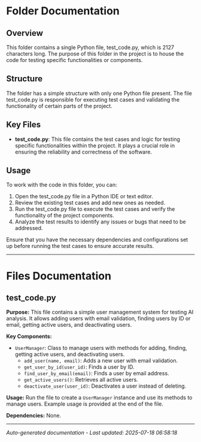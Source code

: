 # Folder Documentation

## Overview
This folder contains a single Python file, test_code.py, which is 2127 characters long. The purpose of this folder in the project is to house the code for testing specific functionalities or components.

## Structure
The folder has a simple structure with only one Python file present. The file test_code.py is responsible for executing test cases and validating the functionality of certain parts of the project.

## Key Files
- **test_code.py**: This file contains the test cases and logic for testing specific functionalities within the project. It plays a crucial role in ensuring the reliability and correctness of the software.

## Usage
To work with the code in this folder, you can:
1. Open the test_code.py file in a Python IDE or text editor.
2. Review the existing test cases and add new ones as needed.
3. Run the test_code.py file to execute the test cases and verify the functionality of the project components.
4. Analyze the test results to identify any issues or bugs that need to be addressed.

Ensure that you have the necessary dependencies and configurations set up before running the test cases to ensure accurate results.

---

# Files Documentation

## test_code.py

**Purpose:** This file contains a simple user management system for testing AI analysis. It allows adding users with email validation, finding users by ID or email, getting active users, and deactivating users.

**Key Components:**
- `UserManager`: Class to manage users with methods for adding, finding, getting active users, and deactivating users.
  - `add_user(name, email)`: Adds a new user with email validation.
  - `get_user_by_id(user_id)`: Finds a user by ID.
  - `find_user_by_email(email)`: Finds a user by email address.
  - `get_active_users()`: Retrieves all active users.
  - `deactivate_user(user_id)`: Deactivates a user instead of deleting.

**Usage:** Run the file to create a `UserManager` instance and use its methods to manage users. Example usage is provided at the end of the file.

**Dependencies:** None.

---
*Auto-generated documentation - Last updated: 2025-07-18 06:58:18*
